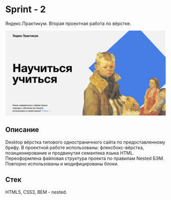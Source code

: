 # Sprint - 2
Яндекс.Практикум. Вторая проектная работа по вёрстке.

![Иллюстрация к проекту](https://github.com/marsevo/how-to-learn/raw/main/images/cover_sprint2.png)

## Описание
Desktop вёрстка типового одностраничного сайта по предоставленному брифу. В проектной работе использованы: флексбокс-вёрстка, позиционирование и продвинутая семантика языка HTML. Переоформлена файловая структура проекта по правилам Nested БЭМ. Повторно использованы и модифицированы блоки. 

## Стек
HTML5, CSS3, BEM - nested.
